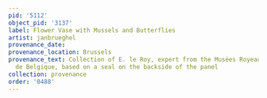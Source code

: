 ```yaml
---
pid: '5112'
object_pid: '3137'
label: Flower Vase with Mussels and Butterflies
artist: janbrueghel
provenance_date:
provenance_location: Brussels
provenance_text: Collection of E. le Roy, expert from the Musées Royeaux de Beaux-Arts
  de Belgique, based on a seal on the backside of the panel
collection: provenance
order: '0488'
---
```

